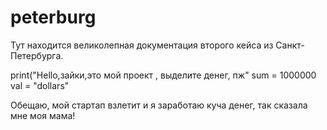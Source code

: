 # peterburg

Тут находится великолепная документация второго кейса 
из Санкт-Петербурга.



print("Hello,зайки,это мой проект , выделите денег, пж"
sum = 1000000
val = "dollars"

Обещаю, мой стартап взлетит и я заработаю куча денег, так сказала мне моя мама!


